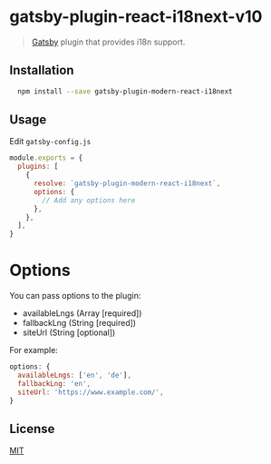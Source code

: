 # gatsby-plugin-react-i18next-v10
> [Gatsby](https://github.com/gatsbyjs/gatsby) plugin that provides i18n support.

## Installation
```sh
  npm install --save gatsby-plugin-modern-react-i18next
```

## Usage
Edit `gatsby-config.js`

```javascript
module.exports = {
  plugins: [
    {
      resolve: `gatsby-plugin-modern-react-i18next`,
      options: {
        // Add any options here
      },
    },
  ],
}
```

# Options
You can pass options to the plugin:
- availableLngs (Array [required])
- fallbackLng (String [required])
- siteUrl (String [optional])

For example:

```js
options: {
  availableLngs: ['en', 'de'],
  fallbackLng: 'en',
  siteUrl: 'https://www.example.com/',
}
```

## License
[MIT](LICENSE)
